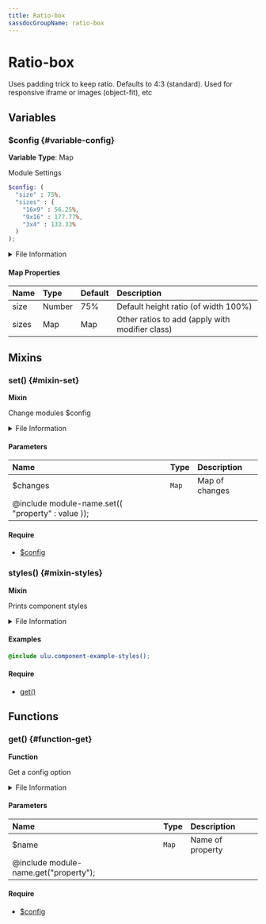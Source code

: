 ```yaml
---
title: Ratio-box
sassdocGroupName: ratio-box
---
```



# Ratio-box

<div class="type-large">

Uses padding trick to keep ratio. Defaults to 4:3 (standard). Used for responsive iframe or images (object-fit), etc

</div>



## Variables




<div class="sassdoc-item-header">

###  $config {#variable-config}

  <div class="sassdoc-item-header__labels">
    <span class="tag tag--primary"><strong>Variable</strong></span> <span class="tag"><strong>Type</strong>: Map</span>
  </div>

</div>

  

Module Settings
    
    

``` scss
$config: (
  "size" : 75%,
  "sizes" : (
    "16x9" : 56.25%,
    "9x16" : 177.77%,
    "3x4" : 133.33%
  )
);
```
  


<details>
  <summary>File Information</summary>
  
- **File:** _ratio-box.scss
- **Group:** ratio-box
- **Type:** variable
- **Lines (comments):** 9-12
- **Lines (code):** 14-21

</details>

    

#### Map Properties


|Name|Type|Default|Description|
|:--|:--|:--|:--|
|size|Number|75%|Default height ratio (of width 100%)|
|sizes|Map|Map|Other ratios to add (apply with modifier class)|

    
  

## Mixins




<div class="sassdoc-item-header">

###  set() {#mixin-set}

  <div class="sassdoc-item-header__labels">
    <span class="tag tag--primary"><strong>Mixin</strong></span>
  </div>

</div>

  

Change modules $config
    
    


<details>
  <summary>File Information</summary>
  
- **File:** _ratio-box.scss
- **Group:** ratio-box
- **Type:** mixin
- **Lines (comments):** 23-25
- **Lines (code):** 27-29

</details>

    

#### Parameters


|Name|Type|Description|
|:--|:--|:--|
|$changes|`Map`|Map of changes
  @include module-name.set(( "property" : value ));|

    

#### Require

- [$config](/sass/components/accordion/#variable-config)
  


<div class="sassdoc-item-header">

###  styles() {#mixin-styles}

  <div class="sassdoc-item-header__labels">
    <span class="tag tag--primary"><strong>Mixin</strong></span>
  </div>

</div>

  

Prints component styles
    
    


<details>
  <summary>File Information</summary>
  
- **File:** _ratio-box.scss
- **Group:** ratio-box
- **Type:** mixin
- **Lines (comments):** 39-41
- **Lines (code):** 43-62

</details>

    

#### Examples

      


``` scss
@include ulu.component-example-styles();
```
  



      

#### Require

- [get()](/sass/components/accordion/#function-get)
  
  

## Functions




<div class="sassdoc-item-header">

###  get() {#function-get}

  <div class="sassdoc-item-header__labels">
    <span class="tag tag--primary"><strong>Function</strong></span>
  </div>

</div>

  

Get a config option
    
    


<details>
  <summary>File Information</summary>
  
- **File:** _ratio-box.scss
- **Group:** ratio-box
- **Type:** function
- **Lines (comments):** 31-33
- **Lines (code):** 35-37

</details>

    

#### Parameters


|Name|Type|Description|
|:--|:--|:--|
|$name|`Map`|Name of property
  @include module-name.get("property");|

    

#### Require

- [$config](/sass/components/accordion/#variable-config)
  
  
  